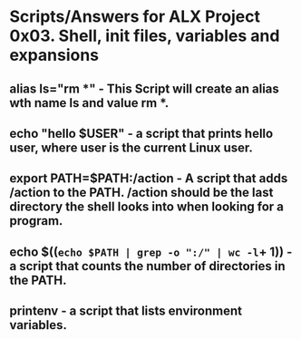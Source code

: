 # Scripts/Answers for ALX Project 0x03. Shell, init files, variables and expansions

## alias ls="rm *" - This Script will create an alias wth name ls and value rm *.

## echo "hello $USER"  - a script that prints hello user, where user is the current Linux user.

## export PATH=$PATH:/action  - A script that adds /action to the PATH. /action should be the last directory the shell looks into when looking for a program.

## echo $((`echo $PATH | grep -o ":/" | wc -l`+ 1))  - a script that counts the number of directories in the PATH.

## printenv - a script that lists environment variables.

##   
